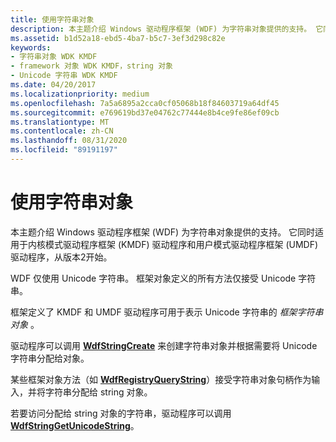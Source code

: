 ```yaml
---
title: 使用字符串对象
description: 本主题介绍 Windows 驱动程序框架 (WDF) 为字符串对象提供的支持。 它同时适用于内核模式驱动程序框架 (KMDF) 。
ms.assetid: b1d52a18-ebd5-4ba7-b5c7-3ef3d298c82e
keywords:
- 字符串对象 WDK KMDF
- framework 对象 WDK KMDF，string 对象
- Unicode 字符串 WDK KMDF
ms.date: 04/20/2017
ms.localizationpriority: medium
ms.openlocfilehash: 7a5a6895a2cca0cf05068b18f84603719a64df45
ms.sourcegitcommit: e769619bd37e04762c77444e8b4ce9fe86ef09cb
ms.translationtype: MT
ms.contentlocale: zh-CN
ms.lasthandoff: 08/31/2020
ms.locfileid: "89191197"
---
```

# <a name="using-string-objects"></a>使用字符串对象


本主题介绍 Windows 驱动程序框架 (WDF) 为字符串对象提供的支持。 它同时适用于内核模式驱动程序框架 (KMDF) 驱动程序和用户模式驱动程序框架 (UMDF) 驱动程序，从版本2开始。




WDF 仅使用 Unicode 字符串。 框架对象定义的所有方法仅接受 Unicode 字符串。

框架定义了 KMDF 和 UMDF 驱动程序可用于表示 Unicode 字符串的 *框架字符串对象* 。

驱动程序可以调用 [**WdfStringCreate**](/windows-hardware/drivers/ddi/wdfstring/nf-wdfstring-wdfstringcreate) 来创建字符串对象并根据需要将 Unicode 字符串分配给对象。

某些框架对象方法（如 [**WdfRegistryQueryString**](/windows-hardware/drivers/ddi/wdfregistry/nf-wdfregistry-wdfregistryquerystring)）接受字符串对象句柄作为输入，并将字符串分配给 string 对象。

若要访问分配给 string 对象的字符串，驱动程序可以调用 [**WdfStringGetUnicodeString**](/windows-hardware/drivers/ddi/wdfstring/nf-wdfstring-wdfstringgetunicodestring)。

 

